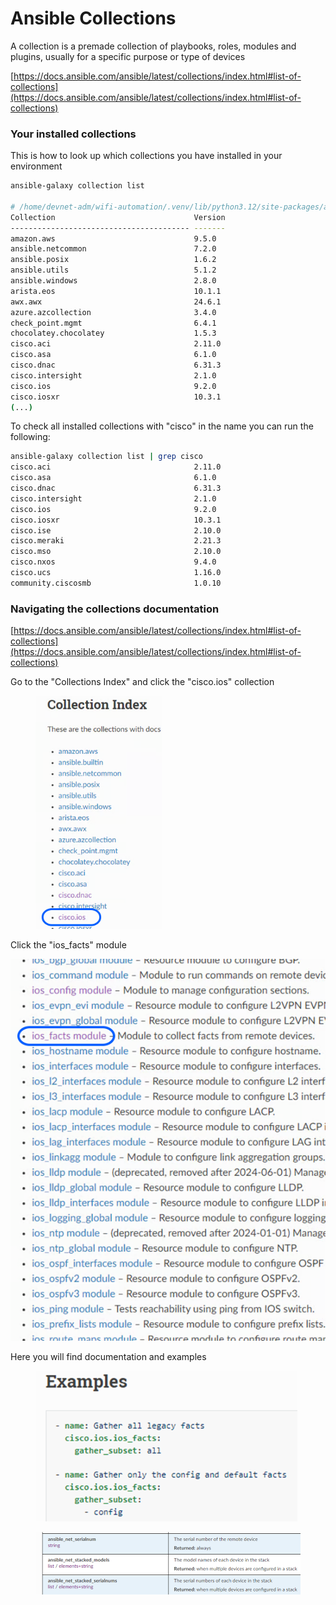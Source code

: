 # Ansible Collections

A collection is a premade collection of playbooks, roles, modules and plugins, usually for a specific purpose or type of devices

[https://docs.ansible.com/ansible/latest/collections/index.html#list-of-collections](https://docs.ansible.com/ansible/latest/collections/index.html#list-of-collections)

### Your installed collections

This is how to look up which collections you have installed in your environment

```bash
ansible-galaxy collection list

# /home/devnet-adm/wifi-automation/.venv/lib/python3.12/site-packages/ansible_collections
Collection                               Version
---------------------------------------- -------
amazon.aws                               9.5.0  
ansible.netcommon                        7.2.0  
ansible.posix                            1.6.2  
ansible.utils                            5.1.2  
ansible.windows                          2.8.0  
arista.eos                               10.1.1 
awx.awx                                  24.6.1 
azure.azcollection                       3.4.0  
check_point.mgmt                         6.4.1  
chocolatey.chocolatey                    1.5.3  
cisco.aci                                2.11.0 
cisco.asa                                6.1.0  
cisco.dnac                               6.31.3 
cisco.intersight                         2.1.0  
cisco.ios                                9.2.0  
cisco.iosxr                              10.3.1 
(...)
```

To check all installed collections with "cisco" in the name you can run the following:

```bash
ansible-galaxy collection list | grep cisco
cisco.aci                                2.11.0 
cisco.asa                                6.1.0  
cisco.dnac                               6.31.3 
cisco.intersight                         2.1.0  
cisco.ios                                9.2.0  
cisco.iosxr                              10.3.1 
cisco.ise                                2.10.0 
cisco.meraki                             2.21.3 
cisco.mso                                2.10.0 
cisco.nxos                               9.4.0  
cisco.ucs                                1.16.0 
community.ciscosmb                       1.0.10 
```

### Navigating the collections documentation

[https://docs.ansible.com/ansible/latest/collections/index.html#list-of-collections](https://docs.ansible.com/ansible/latest/collections/index.html#list-of-collections)

Go to the "Collections Index" and click the "cisco.ios" collection

<div align="left"><figure><img src="../../.gitbook/assets/image (21) (1).png" alt="" width="202"><figcaption></figcaption></figure></div>

Click the "ios\_facts" module

![](<../../.gitbook/assets/image (19) (1).png>)

Here you will find documentation and examples

<figure><img src="../../.gitbook/assets/image (22) (1).png" alt="" width="419"><figcaption></figcaption></figure>

<figure><img src="../../.gitbook/assets/image (24).png" alt=""><figcaption></figcaption></figure>

